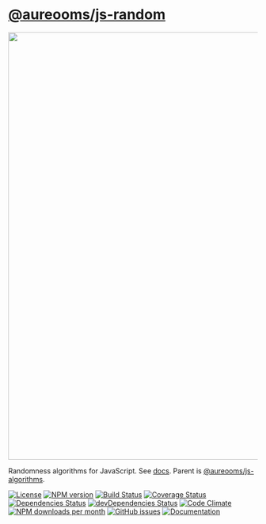[@aureooms/js-random](https://aureooms.github.io/js-random)
==

<img src="https://cdn.rawgit.com/aureooms/js-random/master/media/sketch.png" width="864">

Randomness algorithms for JavaScript.
See [docs](https://aureooms.github.io/js-random).
Parent is [@aureooms/js-algorithms](https://aureooms.github.io/js-algorithms).

[![License](https://img.shields.io/github/license/aureooms/js-random.svg?style=flat)](https://raw.githubusercontent.com/aureooms/js-random/master/LICENSE)
[![NPM version](https://img.shields.io/npm/v/@aureooms/js-random.svg?style=flat)](https://www.npmjs.org/package/@aureooms/js-random)
[![Build Status](https://img.shields.io/travis/aureooms/js-random.svg?style=flat)](https://travis-ci.org/aureooms/js-random)
[![Coverage Status](https://img.shields.io/coveralls/aureooms/js-random.svg?style=flat)](https://coveralls.io/r/aureooms/js-random)
[![Dependencies Status](https://img.shields.io/david/aureooms/js-random.svg?style=flat)](https://david-dm.org/aureooms/js-random#info=dependencies)
[![devDependencies Status](https://img.shields.io/david/dev/aureooms/js-random.svg?style=flat)](https://david-dm.org/aureooms/js-random#info=devDependencies)
[![Code Climate](https://img.shields.io/codeclimate/github/aureooms/js-random.svg?style=flat)](https://codeclimate.com/github/aureooms/js-random)
[![NPM downloads per month](https://img.shields.io/npm/dm/@aureooms/js-random.svg?style=flat)](https://www.npmjs.org/package/@aureooms/js-random)
[![GitHub issues](https://img.shields.io/github/issues/aureooms/js-random.svg?style=flat)](https://github.com/aureooms/js-random/issues)
[![Documentation](https://aureooms.github.io/js-random/badge.svg)](https://aureooms.github.io/js-random/source.html)
